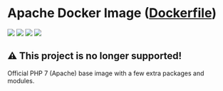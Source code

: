 # Apache Docker Image ([Dockerfile](https://github.com/vladgh/docker_base_images/tree/master/apache))
[![](https://images.microbadger.com/badges/image/vladgh/apache.svg)](https://microbadger.com/images/vladgh/apache "Get your own image badge on microbadger.com")
[![](https://images.microbadger.com/badges/version/vladgh/apache.svg)](https://microbadger.com/images/vladgh/apache "Get your own version badge on microbadger.com")
[![](https://images.microbadger.com/badges/commit/vladgh/apache.svg)](https://microbadger.com/images/vladgh/apache "Get your own commit badge on microbadger.com")
[![](https://images.microbadger.com/badges/license/vladgh/apache.svg)](https://microbadger.com/images/vladgh/apache "Get your own license badge on microbadger.com")

## **⚠️ This project is no longer supported!**

Official PHP 7 (Apache) base image with a few extra packages and modules.
